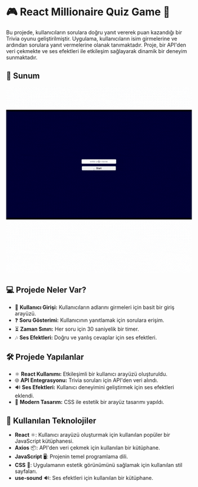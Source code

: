 # 🎮 React Millionaire Quiz Game 🎉

Bu projede, kullanıcıların sorulara doğru yanıt vererek puan kazandığı bir Trivia oyunu geliştirilmiştir. Uygulama, kullanıcıların isim girmelerine ve ardından sorulara yanıt vermelerine olanak tanımaktadır. Proje, bir API'den veri çekmekte ve ses efektleri ile etkileşim sağlayarak dinamik bir deneyim sunmaktadır.

## 📸 Sunum
![Sunum](https://github.com/Fiartaks/36-React-Millionaire-Quiz-Game/blob/main/quiz/src/birmilyon.gif) 

## 💻 Projede Neler Var?
- 📝 **Kullanıcı Girişi:** Kullanıcıların adlarını girmeleri için basit bir giriş arayüzü.
- ❓ **Soru Gösterimi:** Kullanıcının yanıtlamak için sorulara erişim.
- ⏳ **Zaman Sınırı:** Her soru için 30 saniyelik bir timer.
- 🎶 **Ses Efektleri:** Doğru ve yanlış cevaplar için ses efektleri.

## 🛠️ Projede Yapılanlar
- ⚛️ **React Kullanımı:** Etkileşimli bir kullanıcı arayüzü oluşturuldu.
- 🌐 **API Entegrasyonu:** Trivia soruları için API'den veri alındı.
- 🔊 **Ses Efektleri:** Kullanıcı deneyimini geliştirmek için ses efektleri eklendi.
- 🎨 **Modern Tasarım:** CSS ile estetik bir arayüz tasarımı yapıldı.

## 🚀 Kullanılan Teknolojiler
- **React** ⚛️: Kullanıcı arayüzü oluşturmak için kullanılan popüler bir JavaScript kütüphanesi.
- **Axios** 📦: API'den veri çekmek için kullanılan bir kütüphane.
- **JavaScript** 🖥️: Projenin temel programlama dili.
- **CSS** 🎨: Uygulamanın estetik görünümünü sağlamak için kullanılan stil sayfaları.
- **use-sound** 🔊: Ses efektleri için kullanılan bir kütüphane.
